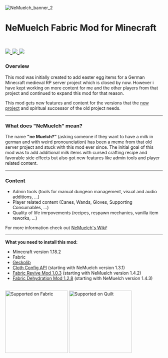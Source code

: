 ![NeMuelch_banner_2](https://user-images.githubusercontent.com/36027822/214718441-0cfc2663-bf0c-4e1b-8e88-ffded70c29c7.png)

# NeMuelch Fabric Mod for Minecraft

<h1>
    <a href="https://www.curseforge.com/minecraft/mc-mods/nemuelch">
        <img src="https://img.shields.io/badge/-CurseForge-gray?style=for-the-badge&logo=curseforge&labelColor=orange">
    </a>
    <a href="https://modrinth.com/mod/nemuelch">
        <img src="https://img.shields.io/badge/-modrinth-gray?style=for-the-badge&labelColor=green&labelWidth=15&logo=appveyor&logoColor=white">
    </a>
    <a href="https://github.com/JR1811/NeMuelch-1.18/releases">
        <img src="https://img.shields.io/github/v/release/JR1811/NeMuelch-1.18?logo=github&style=for-the-badge">
    </a>
</h1>

### Overview
This mod was initially created to add easter egg items for a German Minecraft medieval RP server project which is closed by now. However i have kept working on more content for me and the other players from that project and continued to expand this mod for that reason.

This mod gets new features and content for the versions that the [new project](http://discord.gg/YV2WsUwG7q) and spiritual successor of the old project needs.

---
### What does **"NeMuelch"** mean?
The name **"ne Muelch?"** (asking someone if they want to have a milk in german and with weird pronounciation) has been a meme from that old server project and stuck with this mod ever since.
The initial goal of this mod was to add additional milk items with cursed crafting recipe and favorable side effects but also got new features like admin tools and player related content.

---
### Content
- Admin tools (tools for manual dungeon management, visual and audio additions, ...)
- Player related content (Canes, Wands, Gloves, Supporting Consumables, ...)
- Quality of life imrpovements (recipes, respawn mechanics, vanilla item reworks, ...)

For more information check out [NeMuelch's Wiki](https://github.com/JR1811/NeMuelch-1.18/wiki)!

---
**What you need to install this mod:**
- Minecraft version 1.18.2
- Fabric
- [Geckolib](https://www.curseforge.com/minecraft/mc-mods/geckolib)
- [Cloth Config API](https://www.curseforge.com/minecraft/mc-mods/cloth-config) (starting with NeMuelch version 1.3.1)
- [Fabric Revive Mod 1.0.3](https://www.curseforge.com/minecraft/mc-mods/revive/files/3745883) (starting with NeMuelch version 1.4.2)
- [Fabric Dehydration Mod 1.2.8](https://www.curseforge.com/minecraft/mc-mods/dehydration/files/3786010) (starting with NeMuelch version 1.4.3)

[](https://c.tenor.com/By6XN6Lyx48AAAAj/plague-doctor.gif)

<br>
<a href="https://fabricmc.net/"><img
    src="https://cdn.discordapp.com/attachments/705864145169416313/969720133998239794/fabric_supported.png"
    alt="Supported on Fabric"
    width="200"
></a>
<a href="https://quiltmc.org/"><img
    src="https://cdn.discordapp.com/attachments/705864145169416313/969716884482183208/quilt_supported.png"
    alt="Supported on Quilt"
    width="200"
></a>
